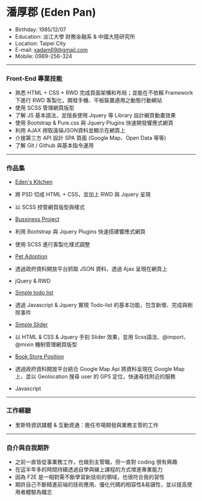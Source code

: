 # 潘厚郡 (Eden Pan)
- Birthday: 1985/12/07
- Education: 淡江大學 財務金融系 & 中國大陸研究所
- Location: Taipei City
- E-mail: xadam69@gmail.com
- Mobile: 0989-256-324
<hr>

### Front-End 專業技能
- 熟悉 HTML + CSS + RWD 完成頁面架構和布局；並能在不依賴 Framework 下進行 RWD 客製化，開發手機、平板裝置適用之動態行動網站
- 使用 SCSS 管理網頁版型
- 了解 JS 基本語法，並擅長使用 Jquery 等 Library 設計網頁動畫效果
- 使用 Bootstrap & Pure.css 與 Jquery Plugins 快速開發響應式網頁
- 利用 AJAX 撈取遠端JSON資料並顯示在網頁上
- 介接第三方 API 設計 SPA 頁面 (Google Map、Open Data 等等)
- 了解 Git / Github 與基本指令運用
<hr>

### 作品集
- <a href="https://edenpan1207.github.io/eden-kitchen-layout/" target="_blank">Eden's Kitchen</a> 		   
 - 將 PSD 切成 HTML + CSS，並加上 RWD 與 Jquery 呈現
 - 以 SCSS 控管網頁版型與樣式
 
- <a href="https://edenpan1207.github.io/bussiness-project/index.html" target="_blank">Bussiness Project</a> 		   
 - 利用 Bootstrap 與 Jquery Plugins 快速搭建響應式網頁
 - 使用 SCSS 進行客製化樣式調整
 
- <a href="https://edenpan1207.github.io/Pet-Adoption-Project/" target="_blank">Pet Adoption</a>
 - 透過政府資料開放平台抓取 JSON 資料，透過 Ajax 呈現在網頁上    
 - jQuery & RWD 

- <a href="https://edenpan1207.github.io/todolist/" target="_blank">Simple todo list</a>
 - 透過 Javascript & Jquery 實現 Todo-list 的基本功能，包含新增、完成與刪除事件
 
- <a href="https://edenpan1207.github.io/simple-slider/" target="_blank">Simple Slider</a>
 - 以 HTML & CSS & Jquery 手刻 Slider 效果，並用 Scss語法、@import、@mixin 機制管理網頁版型
 
- <a href="https://edenpan1207.github.io/bookstore_gmap/" target="_blank">Book Store Position</a>
 - 透過政府資料開放平台結合 Google Map Api 將資料呈現在 Google Map 上，並以 Geolocation 搜尋 user 的 GPS 定位，快速尋找附近的服務
 - Javascript 		   
 <hr>
 
### 工作經驗
- 里斯特資訊媒體 & 互動資通：擔任市場開發與業務主管的工作
<hr>
 
### 自介與自我期許
- 之前一直皆從事業務工作，也做到主管職，但一直對 coding 很有興趣
- 在這半年多的時間持續透過自學與線上課程的方式增進專業能力
- 因為 F2E 是一相對需不斷學習新技術的領域，也很符合我的習性
- 期許自己不斷精進前端的技術應用、優化代碼的相容性&易讀性，並以提高使用者體驗為職志

